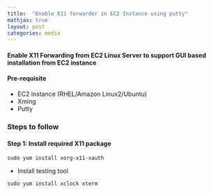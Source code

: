 ```yaml
---
title:  "Enable X11 forwarder in EC2 Instance using putty"
mathjax: true
layout: post
categories: media
---
```


#### Enable X11 Forwarding from EC2 Linux Server to support GUI based installation from EC2 instance

#### Pre-requisite
- EC2 instance (RHEL/Amazon Linux2/Ubuntu)
- Xming
- Putty

### Steps to follow

#### Step 1: Install required X11 package
```
sudo yum install xorg-x11-xauth
```

- Install testing tool
```
sudo yum install xclock xterm
```


